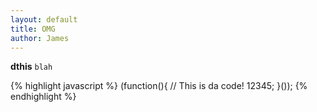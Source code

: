 ```yaml
---
layout: default
title: OMG
author: James
---
```


**dthis** `blah`

{% highlight javascript %}
(function(){
    // This is da code!
    12345;
}());
{% endhighlight %}